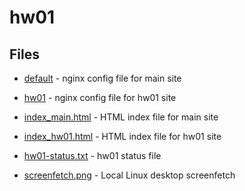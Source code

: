 # hw01

## Files

* [default](./default) - nginx config file for main site

* [hw01](./hw01) - nginx config file for hw01 site

* [index_main.html](./index_main.html) - HTML index file for main site

* [index_hw01.html](./index_hw01.html) - HTML index file for hw01 site

* [hw01-status.txt](./hw01-status.txt) - hw01 status file

* [screenfetch.png](./screenfetch.png) - Local Linux desktop screenfetch

